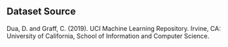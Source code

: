 ## Dataset Source
Dua, D. and Graff, C. (2019). UCI Machine Learning Repository. Irvine, CA: University of California, School of Information and Computer Science.